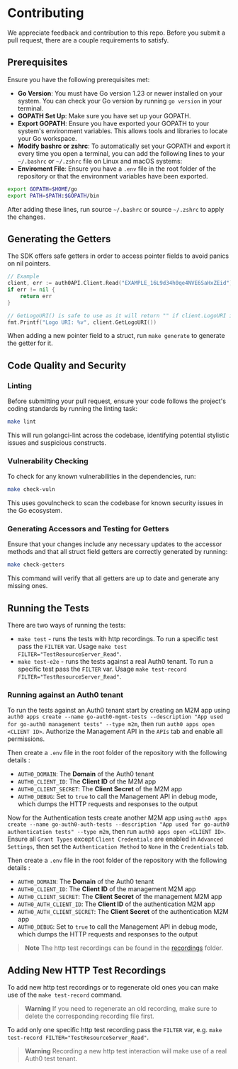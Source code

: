 # Contributing

We appreciate feedback and contribution to this repo.
Before you submit a pull request, there are a couple requirements to satisfy.

## Prerequisites

Ensure you have the following prerequisites met:

- **Go Version**: You must have Go version 1.23 or newer installed on your system. You can check your Go version by running `go version` in your terminal.
- **GOPATH Set Up**: Make sure you have set up your GOPATH.
- **Export GOPATH**: Ensure you have exported your GOPATH to your system's environment variables. This allows tools and libraries to locate your Go workspace.
- **Modify bashrc or zshrc**: To automatically set your GOPATH and export it every time you open a terminal, you can add the following lines to your `~/.bashrc` or `~/.zshrc` file on Linux and macOS systems:
- **Enviroment File**: Ensure you have a `.env` file in the root folder of the repository or that the environment variables have been exported.

```sh
export GOPATH=$HOME/go
export PATH=$PATH:$GOPATH/bin
```

After adding these lines, run source `~/.bashrc` or source `~/.zshrc` to apply the changes.

## Generating the Getters

The SDK offers safe getters in order to access pointer fields to avoid panics on nil pointers.

```go
// Example
client, err := auth0API.Client.Read("EXAMPLE_16L9d34h0qe4NVE6SaHxZEid")
if err != nil {
    return err
}

// GetLogoURI() is safe to use as it will return "" if client.LogoURI is nil. 
fmt.Printf("Logo URI: %v", client.GetLogoURI())
```

When adding a new pointer field to a struct, run `make generate` to generate the getter for it.

## Code Quality and Security

### Linting

Before submitting your pull request, ensure your code follows the project's coding standards by running the linting task:

```sh
make lint
```

This will run golangci-lint across the codebase, identifying potential stylistic issues and suspicious constructs.

### Vulnerability Checking

To check for any known vulnerabilities in the dependencies, run:

```sh
make check-vuln
```

This uses govulncheck to scan the codebase for known security issues in the Go ecosystem.

### Generating Accessors and Testing for Getters

Ensure that your changes include any necessary updates to the accessor methods and that all struct field getters are correctly generated by running:

```sh
make check-getters
```

This command will verify that all getters are up to date and generate any missing ones.

## Running the Tests

There are two ways of running the tests:

- `make test` - runs the tests with http recordings. To run a specific test pass the `FILTER` var. Usage `make test FILTER="TestResourceServer_Read"`.
- `make test-e2e` - runs the tests against a real Auth0 tenant. To run a specific test pass the `FILTER` var. Usage `make test-record FILTER="TestResourceServer_Read"`.

### Running against an Auth0 tenant

To run the tests against an Auth0 tenant start by creating an M2M app using `auth0 apps create --name go-auth0-mgmt-tests --description "App used for go-auth0 management tests" --type m2m`, then
run `auth0 apps open <CLIENT ID>`. Authorize the Management API in the `APIs` tab and enable all permissions.

Then create a `.env` file in the root folder of the repository with the following details :

* `AUTH0_DOMAIN`: The **Domain** of the Auth0 tenant
* `AUTH0_CLIENT_ID`: The **Client ID** of the M2M app
* `AUTH0_CLIENT_SECRET`: The **Client Secret** of the M2M app
* `AUTH0_DEBUG`: Set to `true` to call the Management API in debug mode, which dumps the HTTP requests and responses to the output


Now for the Authentication tests create another M2M app using `auth0 apps create --name go-auth0-auth-tests --description "App used for go-auth0 authentication tests" --type m2m`, then run
`auth0 apps open <CLIENT ID>`. Ensure all `Grant Types` except `Client Credentials` are enabled in `Advanced Settings`, then set the `Authentication Method` to `None` in the `Credentials` tab.

Then create a `.env` file in the root folder of the repository with the following details :

* `AUTH0_DOMAIN`: The **Domain** of the Auth0 tenant
* `AUTH0_CLIENT_ID`: The **Client ID** of the management M2M app
* `AUTH0_CLIENT_SECRET`: The **Client Secret** of the management M2M app
* `AUTH0_AUTH_CLIENT_ID`: The **Client ID** of the authentication M2M app
* `AUTH0_AUTH_CLIENT_SECRET`: The **Client Secret** of the authentication M2M app
* `AUTH0_DEBUG`: Set to `true` to call the Management API in debug mode, which dumps the HTTP requests and responses to the output

> **Note**
> The http test recordings can be found in the [recordings](./test/data/recordings) folder.

## Adding New HTTP Test Recordings

To add new http test recordings or to regenerate old ones you can make use of the `make test-record` command.

> **Warning**
> If you need to regenerate an old recording, make sure to delete the corresponding recording file first. 

To add only one specific http test recording pass the `FILTER` var, e.g. `make test-record FILTER="TestResourceServer_Read"`.

> **Warning**
> Recording a new http test interaction will make use of a real Auth0 test tenant. 
